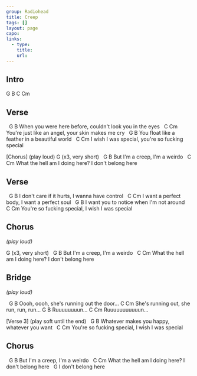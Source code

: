 ```yaml
---
group: Radiohead
title: Creep
tags: []
layout: page
capo: 
links: 
  - type: 
    title: 
    url: 
---
```


## Intro
G B C Cm

## Verse
&nbsp;                    G                              B
When you were here before, couldn't look you in the eyes
&nbsp;                   C                         Cm
You're just like an angel, your skin makes me cry
&nbsp;                G                      B
You float like a feather in a beautiful world
&nbsp;            C                          Cm
I wish I was special, you're so fucking special

[Chorus] (play loud)
G (x3, very short)
&nbsp;         G            B
But I'm a creep, I'm a weirdo
&nbsp;                        C               Cm
What the hell am I doing here? I don't belong here

## Verse
&nbsp;                  G                      B
I don't care if it hurts, I wanna have control
&nbsp;                C                      Cm
I want a perfect body, I want a perfect soul
&nbsp;             G                    B
I want you to notice when I'm not around
&nbsp;                 C                     Cm
You're so fucking special, I wish I was special

## Chorus
*(play loud)*

G (x3, very short)
&nbsp;         G            B
But I'm a creep, I'm a weirdo
&nbsp;                        C               Cm
What the hell am I doing here? I don't belong here

## Bridge
*(play loud)*

&nbsp;           G                     B
Oooh, oooh, she's running out the door...
C                      Cm
She's running out, she run, run, run...
G     B
Ruuuuuuuun...
C     Cm
Ruuuuuuuuuuun...

[Verse 3] (play soft until the end)
&nbsp;                  G                   B
Whatever makes you happy, whatever you want
&nbsp;                 C                     Cm
You're so fucking special, I wish I was special

## Chorus
&nbsp;         G            B
But I'm a creep, I'm a weirdo
&nbsp;                        C               Cm
What the hell am I doing here? I don't belong here
&nbsp;         G
I don't belong here


